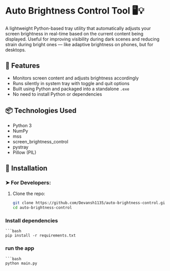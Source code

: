 # Auto Brightness Control Tool 🖥️💡

A lightweight Python-based tray utility that automatically adjusts your screen brightness in real-time based on the current content being displayed. Useful for improving visibility during dark scenes and reducing strain during bright ones — like adaptive brightness on phones, but for desktops.

## 🚀 Features

- Monitors screen content and adjusts brightness accordingly
- Runs silently in system tray with toggle and quit options
- Built using Python and packaged into a standalone `.exe`
- No need to install Python or dependencies

## 📦 Technologies Used

- Python 3
- NumPy
- mss
- screen_brightness_control
- pystray
- Pillow (PIL)

## 🔧 Installation

### ➤ For Developers:
1. Clone the repo:
   ```bash
   git clone https://github.com/Devansh1135/auto-brightness-control.git
   cd auto-brightness-control

### Install dependencies
    ```bash
    pip install -r requirements.txt

### run the app
    ```bash
    python main.py